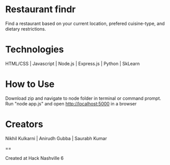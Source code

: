 Restaurant findr
=====
Find a restaurant based on your current location, prefered cuisine-type, and dietary restrictions. 

Technologies
=====
HTML/CSS |
Javascript |
Node.js |
Express.js |
Python |
SkLearn

How to Use
=====
Download zip and navigate to node folder in terminal or command prompt. Run "node app.js" and open <a href="http://localhost:5000">http://localhost:5000</a> in a browser

Creators
=====
Nikhil Kulkarni | Anirudh Gubba | Saurabh Kumar

==
<p>Created at Hack Nashville 6</p>
